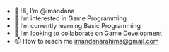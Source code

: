 - 👋 Hi, I’m @imandana
- 👀 I’m interested in Game Programming
- 🌱 I’m currently learning Basic Programming
- 💞️ I’m looking to collaborate on Game Development
- 📫 How to reach me imandanarahima@gmail.com

<!---
imandana/imandana is a ✨ special ✨ repository because its `README.md` (this file) appears on your GitHub profile.
You can click the Preview link to take a look at your changes.
--->
